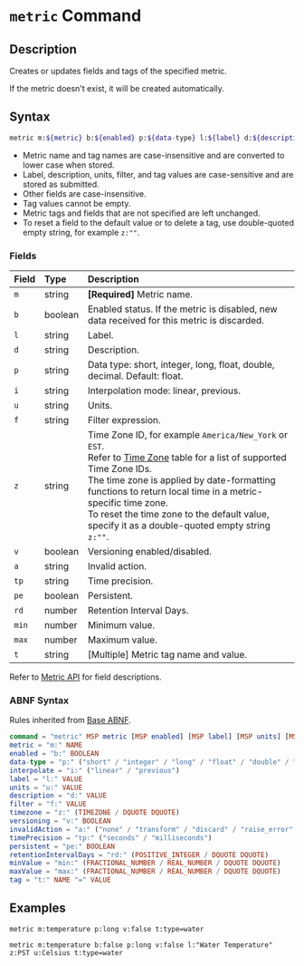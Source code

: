 # `metric` Command

## Description

Creates or updates fields and tags of the specified metric.

If the metric doesn't exist, it will be created automatically.

## Syntax

```bash
metric m:${metric} b:${enabled} p:${data-type} l:${label} d:${description} i:${interpolate} u:${units} f:${filter} z:${timezone} v:${versioning} a:${invalid_action} min:${minimum_value} max:${maximum_value} t:${tag-1}=${text} t:${tag-2}=${text}
```

* Metric name and tag names are case-insensitive and are converted to lower case when stored.
* Label, description, units, filter, and tag values are case-sensitive and are stored as submitted.
* Other fields are case-insensitive.
* Tag values cannot be empty.
* Metric tags and fields that are not specified are left unchanged.
* To reset a field to the default value or to delete a tag, use double-quoted empty string, for example `z:""`.

### Fields

| **Field** | **Type** | **Description** |
|:---|:---|:---|
| `m`         | string           | **[Required]** Metric name. |
| `b`         | boolean          | Enabled status. If the metric is disabled, new data received for this metric is discarded. |
| `l`         | string           | Label. |
| `d`         | string           | Description. |
| `p`         | string           | Data type: short, integer, long, float, double, decimal. Default: float. |
| `i`         | string           | Interpolation mode: linear, previous. |
| `u`         | string           | Units. |
| `f`         | string           | Filter expression. |
| `z`         | string           | Time Zone ID, for example `America/New_York` or `EST`.<br>Refer to [Time Zone](../../shared/timezone-list.md) table for a list of supported Time Zone IDs.<br>The time zone is applied by date-formatting functions to return local time in a metric-specific time zone.<br>To reset the time zone to the default value, specify it as a double-quoted empty string `z:""`.|
| `v`         | boolean          | Versioning enabled/disabled. |
| `a`         | string           | Invalid action. |
| `tp`        | string           | Time precision.  |
| `pe`        | boolean          | Persistent. |
| `rd`        | number           | Retention Interval Days. |
| `min`       | number           | Minimum value. |
| `max`       | number           | Maximum value. |
| `t`         | string           | [Multiple] Metric tag name and value.  |

Refer to [Metric API](../meta/metric/list.md#fields) for field descriptions.

### ABNF Syntax

Rules inherited from [Base ABNF](base-abnf.md).

```elm
command = "metric" MSP metric [MSP enabled] [MSP label] [MSP units] [MSP description] [MSP data-type] [MSP interpolate] [MSP filter] [MSP timezone] [MSP versioning] [MSP invalidAction] [MSP timePrecision] [MSP persistent] [MSP retentionIntervalDays] [MSP minValue] [MSP maxValue] *(MSP tag)
metric = "m:" NAME
enabled = "b:" BOOLEAN
data-type = "p:" ("short" / "integer" / "long" / "float" / "double" / "decimal")
interpolate = "i:" ("linear" / "previous")
label = "l:" VALUE
units = "u:" VALUE
description = "d:" VALUE
filter = "f:" VALUE
timezone = "z:" (TIMEZONE / DQUOTE DQUOTE)
versioning = "v:" BOOLEAN
invalidAction = "a:" ("none" / "transform" / "discard" / "raise_error", "set_version_status")
timePrecision = "tp:" ("seconds" / "milliseconds")
persistent = "pe:" BOOLEAN
retentionIntervalDays = "rd:" (POSITIVE_INTEGER / DQUOTE DQUOTE)
minValue = "min:" (FRACTIONAL_NUMBER / REAL_NUMBER / DQUOTE DQUOTE)
maxValue = "max:" (FRACTIONAL_NUMBER / REAL_NUMBER / DQUOTE DQUOTE)
tag = "t:" NAME "=" VALUE
```

## Examples

```ls
metric m:temperature p:long v:false t:type=water
```

```ls
metric m:temperature b:false p:long v:false l:"Water Temperature" z:PST u:Celsius t:type=water
```
